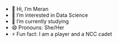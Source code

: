 - 👋 Hi, I’m Meran
- 👀 I’m interested in Data Science
- 🌱 I’m currently studying 
- 😄 Pronouns: She/Her
- ⚡ Fun fact: I am a player and a NCC cadet

